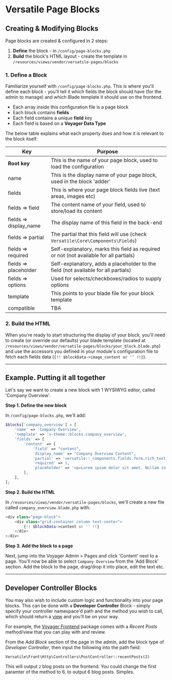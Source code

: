 # Versatile Page Blocks

## Creating & Modifying Blocks

Page blocks are created & configured in 2 steps:

1. __Define__ the block - in `/config/page-blocks.php`
2. __Build__ the block's HTML layout - create the template in `/resources/views/vendor/versatile-pages/blocks`

### 1. Define a Block

Familiarize yourself with `/config/page-blocks.php`. This is where you'll define each block - you'll tell it which fields the block should have (for the admin to manage) and which Blade template it should use on the frontend.

- Each array inside this configuration file is a page block
- Each block contains __fields__
- Each field contains a unique __field__ key
- Each field is based on a __Voyager Data Type__

The below table explains what each property does and how it is relevant to the block itself:

Key  | Purpose
------------- | -------------
__Root key__  | This is the name of your page block, used to load the configuration
name  | This is the display name of your page block, used in the block 'adder'
fields  | This is where your page block fields live (text areas, images etc)
fields => field  | The content name of your field, used to store/load its content
fields => display_name  | The display name of this field in the back-end
fields => partial  | The partial that this field will use (check `Versatile\Core\Components\Fields`)
fields => required  | Self-explanatory, marks this field as required or not (not available for all partials)
fields => placeholder  | Self-explanatory, adds a placeholder to the field (not available for all partials)
fields => options  | Used for selects/checkboxes/radios to supply options
template  | This points to your blade file for your block template
compatible  | TBA

### 2. Build the HTML

When you're ready to start structuring the display of your block, you'll need to create (or override our defaults) your blade template (located at `/resources/views/vendor/versatile-pages/blocks/your_block.blade.php`) and use the accessors you defined in your module's configuration file to fetch each fields data (`{!! $blockData->image_content or '' !!}`).

---

## Example. Putting it all together

Let's say we want to create a new block with 1 WYSIWYG editor, called 'Company Overview'.

__Step 1. Define the new block__

In `/config/page-blocks.php`, we'll add:

```php
$blocks['company_overview'] = [
    'name' => 'Company Overview',
    'template' => 'v-theme::blocks.company_overview',
    'fields' => [
        'content' => [
            'field' => "content",
            'display_name' => "Company Overview Content",
            'partial' => 'versatile::_components.fields.form.rich_text_box',
            'required' => 1,
            'placeholder' => '<p>Lorem ipsum dolor sit amet. Nullam in dui mauris.</p>',
        ],
    ],
];
```

__Step 2. Build the HTML__

In `/resources/views/vendor/versatile-pages/blocks`, we'll create a new file called `company_overview.blade.php` with:

```php
<div class="page-block">
    <div class="grid-container column text-center">
        {!! $blockData->content or '' !!}
    </div>
</div>
```

__Step 3. Add the block to a page__

Next, jump into the Voyager Admin > Pages and click 'Content' next to a page. You'll now be able to select `Company Overview` from the 'Add Block' section. Add the block to the page, drag/drop it into place, edit the text etc.

---

## Developer Controller Blocks

You may also wish to include custom logic and functionality into your page blocks. This can be done with a __Developer Controller__ Block - simply specify your controller namespace'd path and the method you wish to call, which should return a [view](https://laravel.com/docs/5.5/views) and you'll be on your way.

For example, the [Voyager Frontend](https://github.com/versatilecms/front) package comes with a _Recent Posts_ method/view that you can play with and review.

From the _Add Block_ section of the page in the admin, add the block type of _Developer Controller_, then input the following into the path field:

```
Versatile\Front\Http\Controllers\PostController::recentPosts(2)
```

This will output `2` blog posts on the frontend. You could change the first paramter of the method to 6, to output 6 blog posts. Simples.